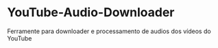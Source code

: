 # YouTube-Audio-Downloader
Ferramente para downloader e processamento de audios dos vídeos do YouTube
